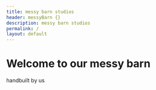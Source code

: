 ```yaml
---
title: messy barn studios
header: messyBarn {}
description: messy barn studios
permalink: /
layout: default
---
```



# Welcome to our messy barn

handbuilt by us
